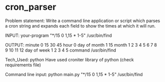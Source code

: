 # cron_parser

Problem statement: Write a command line application or script which parses a cron string and expands each field to show the times at which it will run.

INPUT: your-program  "*/15 0 1,15 * 1-5" /usr/bin/find

OUTPUT: 
minute 0 15 30 45
hour 0
day of month 1 15
month 1 2 3 4 5 6 7 8 9 10 11 12
day of week 1 2 3 4 5
command /usr/bin/find


Tech_Used: python
Have used croniter library of python (check requirements file)


Command line input: python main.py "*/15 0 1,15 * 1-5" /usr/bin/find
